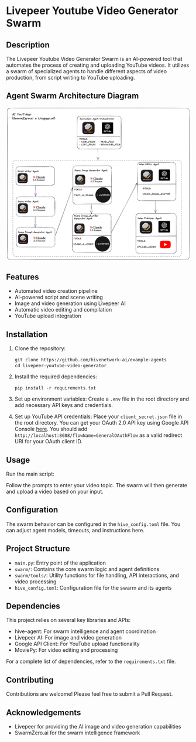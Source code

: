 # Livepeer Youtube Video Generator Swarm

## Description

The Livepeer Youtube Video Generator Swarm is an AI-powered tool that automates the process of creating and uploading YouTube videos. It utilizes a swarm of specialized agents to handle different aspects of video production, from script writing to YouTube uploading.

## Agent Swarm Architecture Diagram
![Diagram](./ai_youtuber_swarm_architecture.png)

## Features

- Automated video creation pipeline
- AI-powered script and scene writing
- Image and video generation using Livepeer AI
- Automatic video editing and compilation
- YouTube upload integration

## Installation

1. Clone the repository:
   ```
   git clone https://github.com/hivenetwork-ai/example-agents
   cd livepeer-youtube-video-generator
   ```

2. Install the required dependencies:
   ```
   pip install -r requirements.txt
   ```

3. Set up environment variables:
   Create a `.env` file in the root directory and add necessary API keys and credentials.

4. Set up YouTube API credentials:
   Place your `client_secret.json` file in the root directory.
   You can get your OAuth 2.0 API key using Google API Console [here](https://developers.google.com/identity/protocols/oauth2).
   You should add `http://localhost:8088/flowName=GeneralOAuthFlow` as a valid redirect URI for your OAuth client ID.

## Usage

Run the main script:

Follow the prompts to enter your video topic. The swarm will then generate and upload a video based on your input.

## Configuration

The swarm behavior can be configured in the `hive_config.toml` file. You can adjust agent models, timeouts, and instructions here.

## Project Structure

- `main.py`: Entry point of the application
- `swarm/`: Contains the core swarm logic and agent definitions
- `swarm/tools/`: Utility functions for file handling, API interactions, and video processing
- `hive_config.toml`: Configuration file for the swarm and its agents

## Dependencies

This project relies on several key libraries and APIs:

- hive-agent: For swarm intelligence and agent coordination
- Livepeer AI: For image and video generation
- Google API Client: For YouTube upload functionality
- MoviePy: For video editing and processing

For a complete list of dependencies, refer to the `requirements.txt` file.

## Contributing

Contributions are welcome! Please feel free to submit a Pull Request.

## Acknowledgements

- Livepeer for providing the AI image and video generation capabilities
- SwarmZero.ai for the swarm intelligence framework
